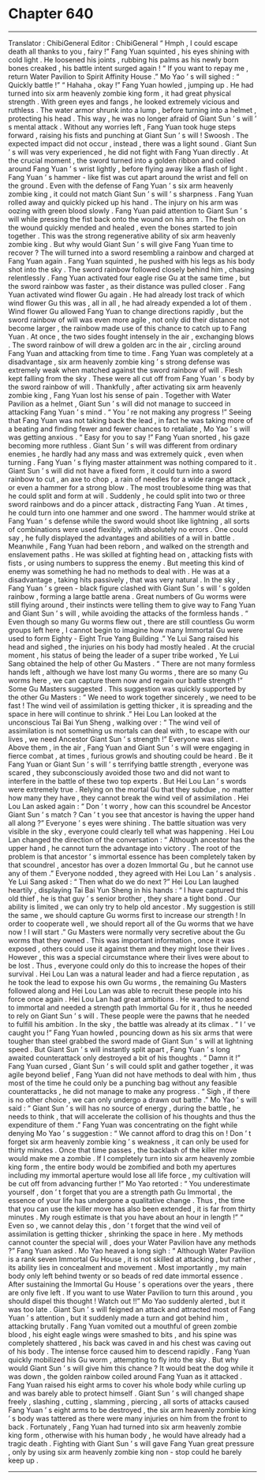
# Chapter 640


---

Translator : ChibiGeneral Editor : ChibiGeneral
“ Hmph , I could escape death all thanks to you , fairy !” Fang Yuan squinted , his eyes shining with cold light .
He loosened his joints , rubbing his palms as his newly born bones creaked , his battle intent surged again !
“ If you want to repay me , return Water Pavilion to Spirit Affinity House .” Mo Yao ’ s will sighed : “ Quickly battle !”
“ Hahaha , okay !” Fang Yuan howled , jumping up .
He had turned into six arm heavenly zombie king form , it had great physical strength . With green eyes and fangs , he looked extremely vicious and ruthless .
The water armor shrunk into a lump , before turning into a helmet , protecting his head . This way , he was no longer afraid of Giant Sun ’ s will ’ s mental attack .
Without any worries left , Fang Yuan took huge steps forward , raising his fists and punching at Giant Sun ’ s will !
Swoosh .
The expected impact did not occur , instead , there was a light sound .
Giant Sun ’ s will was very experienced , he did not fight with Fang Yuan directly . At the crucial moment , the sword turned into a golden ribbon and coiled around Fang Yuan ’ s wrist lightly , before flying away like a flash of light .
Fang Yuan ’ s hammer - like fist was cut apart around the wrist and fell on the ground .
Even with the defense of Fang Yuan ’ s six arm heavenly zombie king , it could not match Giant Sun ’ s will ’ s sharpness .
Fang Yuan rolled away and quickly picked up his hand .
The injury on his arm was oozing with green blood slowly . Fang Yuan paid attention to Giant Sun ’ s will while pressing the fist back onto the wound on his arm .
The flesh on the wound quickly mended and healed , even the bones started to join together .
This was the strong regenerative ability of six arm heavenly zombie king .
But why would Giant Sun ’ s will give Fang Yuan time to recover ? The will turned into a sword resembling a rainbow and charged at Fang Yuan again .
Fang Yuan squinted , he pushed with his legs as his body shot into the sky .
The sword rainbow followed closely behind him , chasing relentlessly .
Fang Yuan activated four eagle rise Gu at the same time , but the sword rainbow was faster , as their distance was pulled closer .
Fang Yuan activated wind flower Gu again .
He had already lost track of which wind flower Gu this was , all in all , he had already expended a lot of them .
Wind flower Gu allowed Fang Yuan to change directions rapidly , but the sword rainbow of will was even more agile , not only did their distance not become larger , the rainbow made use of this chance to catch up to Fang Yuan .
At once , the two sides fought intensely in the air , exchanging blows .
The sword rainbow of will drew a golden arc in the air , circling around Fang Yuan and attacking from time to time .
Fang Yuan was completely at a disadvantage , six arm heavenly zombie king ’ s strong defense was extremely weak when matched against the sword rainbow of will .
Flesh kept falling from the sky .
These were all cut off from Fang Yuan ’ s body by the sword rainbow of will .
Thankfully , after activating six arm heavenly zombie king , Fang Yuan lost his sense of pain . Together with Water Pavilion as a helmet , Giant Sun ’ s will did not manage to succeed in attacking Fang Yuan ’ s mind .
“ You ’ re not making any progress !” Seeing that Fang Yuan was not taking back the lead , in fact he was taking more of a beating and finding fewer and fewer chances to retaliate , Mo Yao ’ s will was getting anxious .
“ Easy for you to say !” Fang Yuan snorted , his gaze becoming more ruthless .
Giant Sun ’ s will was different from ordinary enemies , he hardly had any mass and was extremely quick , even when turning . Fang Yuan ’ s flying master attainment was nothing compared to it .
Giant Sun ’ s will did not have a fixed form , it could turn into a sword rainbow to cut , an axe to chop , a rain of needles for a wide range attack , or even a hammer for a strong blow .
The most troublesome thing was that he could split and form at will . Suddenly , he could split into two or three sword rainbows and do a pincer attack , distracting Fang Yuan . At times , he could turn into one hammer and one sword . The hammer would strike at Fang Yuan ’ s defense while the sword would shoot like lightning , all sorts of combinations were used flexibly , with absolutely no errors .
One could say , he fully displayed the advantages and abilities of a will in battle .
Meanwhile , Fang Yuan had been reborn , and walked on the strength and enslavement paths . He was skilled at fighting head on , attacking fists with fists , or using numbers to suppress the enemy .
But meeting this kind of enemy was something he had no methods to deal with .
He was at a disadvantage , taking hits passively , that was very natural .
In the sky , Fang Yuan ’ s green - black figure clashed with Giant Sun ’ s will ’ s golden rainbow , forming a large battle arena .
Great numbers of Gu worms were still flying around , their instincts were telling them to give way to Fang Yuan and Giant Sun ’ s will , while avoiding the attacks of the formless hands .
“ Even though so many Gu worms flew out , there are still countless Gu worm groups left here , I cannot begin to imagine how many Immortal Gu were used to form Eighty - Eight True Yang Building .” Ye Lui Sang raised his head and sighed , the injuries on his body had mostly healed .
At the crucial moment , his status of being the leader of a super tribe worked , Ye Lui Sang obtained the help of other Gu Masters .
“ There are not many formless hands left , although we have lost many Gu worms , there are so many Gu worms here , we can capture them now and regain our battle strength !” Some Gu Masters suggested .
This suggestion was quickly supported by the other Gu Masters : “ We need to work together sincerely , we need to be fast ! The wind veil of assimilation is getting thicker , it is spreading and the space in here will continue to shrink .”
Hei Lou Lan looked at the unconscious Tai Bai Yun Sheng , walking over : “ The wind veil of assimilation is not something us mortals can deal with , to escape with our lives , we need Ancestor Giant Sun ’ s strength !”
Everyone was silent .
Above them , in the air , Fang Yuan and Giant Sun ’ s will were engaging in fierce combat , at times , furious growls and shouting could be heard .
Be it Fang Yuan or Giant Sun ’ s will ’ s terrifying battle strength , everyone was scared , they subconsciously avoided those two and did not want to interfere in the battle of these two top experts .
But Hei Lou Lan ’ s words were extremely true .
Relying on the mortal Gu that they subdue , no matter how many they have , they cannot break the wind veil of assimilation .
Hei Lou Lan asked again : “ Don ’ t worry , how can this scoundrel be Ancestor Giant Sun ’ s match ? Can ’ t you see that ancestor is having the upper hand all along ?”
Everyone ’ s eyes were shining . The battle situation was very visible in the sky , everyone could clearly tell what was happening .
Hei Lou Lan changed the direction of the conversation : “ Although ancestor has the upper hand , he cannot turn the advantage into victory . The root of the problem is that ancestor ’ s immortal essence has been completely taken by that scoundrel , ancestor has over a dozen Immortal Gu , but he cannot use any of them .”
Everyone nodded , they agreed with Hei Lou Lan ’ s analysis .
Ye Lui Sang asked : “ Then what do we do next ?”
Hei Lou Lan laughed heartily , displaying Tai Bai Yun Sheng in his hands : “ I have captured this old thief , he is that guy ’ s senior brother , they share a tight bond . Our ability is limited , we can only try to help old ancestor . My suggestion is still the same , we should capture Gu worms first to increase our strength ! In order to cooperate well , we should report all of the Gu worms that we have now ! I will start .”
Gu Masters were normally very secretive about the Gu worms that they owned .
This was important information , once it was exposed , others could use it against them and they might lose their lives .
However , this was a special circumstance where their lives were about to be lost .
Thus , everyone could only do this to increase the hopes of their survival .
Hei Lou Lan was a natural leader and had a fierce reputation , as he took the lead to expose his own Gu worms , the remaining Gu Masters followed along and Hei Lou Lan was able to recruit these people into his force once again .
Hei Lou Lan had great ambitions .
He wanted to ascend to immortal and needed a strength path Immortal Gu for it , thus he needed to rely on Giant Sun ’ s will . These people were the pawns that he needed to fulfill his ambition .
In the sky , the battle was already at its climax .
“ I ’ ve caught you !” Fang Yuan howled , pouncing down as his six arms that were tougher than steel grabbed the sword made of Giant Sun ’ s will at lightning speed .
But Giant Sun ’ s will instantly split apart , Fang Yuan ’ s long awaited counterattack only destroyed a bit of his thoughts .
“ Damn it !” Fang Yuan cursed , Giant Sun ’ s will could split and gather together , it was agile beyond belief , Fang Yuan did not have methods to deal with him , thus most of the time he could only be a punching bag without any feasible counterattacks , he did not manage to make any progress .
“ Sigh , if there is no other choice , we can only undergo a drawn out battle .” Mo Yao ’ s will said : “ Giant Sun ’ s will has no source of energy , during the battle , he needs to think , that will accelerate the collision of his thoughts and thus the expenditure of them .”
Fang Yuan was concentrating on the fight while denying Mo Yao ’ s suggestion : “ We cannot afford to drag this on ! Don ’ t forget six arm heavenly zombie king ’ s weakness , it can only be used for thirty minutes . Once that time passes , the backlash of the killer move would make me a zombie . If I completely turn into six arm heavenly zombie king form , the entire body would be zombified and both my apertures including my immortal aperture would lose all life force , my cultivation will be cut off from advancing further !”
Mo Yao retorted : “ You underestimate yourself , don ’ t forget that you are a strength path Gu Immortal , the essence of your life has undergone a qualitative change . Thus , the time that you can use the killer move has also been extended , it is far from thirty minutes . My rough estimate is that you have about an hour in length !”
“ Even so , we cannot delay this , don ’ t forget that the wind veil of assimilation is getting thicker , shrinking the space in here . My methods cannot counter the special will , does your Water Pavilion have any methods ?” Fang Yuan asked .
Mo Yao heaved a long sigh : “ Although Water Pavilion is a rank seven Immortal Gu House , it is not skilled at attacking , but rather , its ability lies in concealment and movement . Most importantly , my main body only left behind twenty or so beads of red date immortal essence . After sustaining the Immortal Gu House ’ s operations over the years , there are only five left . If you want to use Water Pavilion to turn this around , you should dispel this thought ! Watch out !!”
Mo Yao suddenly alerted , but it was too late .
Giant Sun ’ s will feigned an attack and attracted most of Fang Yuan ’ s attention , but it suddenly made a turn and got behind him , attacking brutally .
Fang Yuan vomited out a mouthful of green zombie blood , his eight eagle wings were smashed to bits , and his spine was completely shattered , his back was caved in and his chest was caving out of his body .
The intense force caused him to descend rapidly .
Fang Yuan quickly mobilized his Gu worm , attempting to fly into the sky .
But why would Giant Sun ’ s will give him this chance ?
It would beat the dog while it was down , the golden rainbow coiled around Fang Yuan as it attacked . Fang Yuan raised his eight arms to cover his whole body while curling up and was barely able to protect himself .
Giant Sun ’ s will changed shape freely , slashing , cutting , slamming , piercing , all sorts of attacks caused Fang Yuan ’ s eight arms to be destroyed , the six arm heavenly zombie king ’ s body was tattered as there were many injuries on him from the front to back .
Fortunately , Fang Yuan had turned into six arm heavenly zombie king form , otherwise with his human body , he would have already had a tragic death .
Fighting with Giant Sun ’ s will gave Fang Yuan great pressure , only by using six arm heavenly zombie king non - stop could he barely keep up .

---

